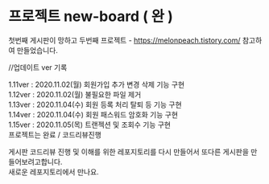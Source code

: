 # 프로젝트 new-board ( 완 )
첫번째 게시판이 망하고 두번째 프로젝트 - https://melonpeach.tistory.com/ 참고하여 만들었습니다.


//업데이트 ver 기록

1.11ver : 2020.11.02(월) 회원가입 추가 변경 삭제 기능 구현     
1.12ver : 2020.11.02(월) 불필요한 파일 제거    
1.13ver : 2020.11.04(수) 회원 등록 처리 탈퇴 등 기능 구현     
1.14ver : 2020.11.04(수) 회원 패스워드 암호화 기능 구현    
1.15ver : 2020.11.05(목) 트랜젝션 및 조회수 기능 구현    
프로젝트는 완료 / 코드리뷰진행

게시판 코드리뷰 진행 및 이해를 위한 레포지토리를 다시 만들어서 또다른 게시판을 만들어보려고합니다.     
새로운 레포지토리에서 만나요.
